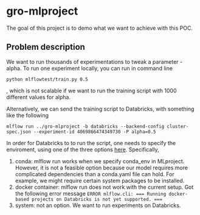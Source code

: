 # gro-mlproject
The goal of this project is to demo what we want to achieve with this POC.

## Problem description
We want to run thousands of experimentations to tweak a parameter - alpha. To run one experiment locally, you can run in command line
```
python mlflowtest/train.py 0.5
``` 
, which is not scalable if we want to run the training script with 1000 different values for alpha. 

Alternatively, we can send the training script to Databricks, with something like the following
```
mlflow run ../gro-mlproject -b databricks --backend-config cluster-spec.json --experiment-id 4069866474349730 -P alpha=0.5
```
In order for Databricks to to run the script, one needs to specify the enviroment, using one of the three options [here](https://www.mlflow.org/docs/latest/projects.html#project-environments). Specifically,
1. conda: mlflow run works when we specify conda_env in MLproject. However, it is not a feasible option because our model requires more complicated dependencies than a conda.yaml file can hold. For example, we might require certain system packages to be installed. 
2. docker container: mlflow run does not work with the current setup. Got the following error message ```ERROR mlflow.cli: === Running docker-based projects on Databricks is not yet supported. ===```
3. system: not an option. We want to run experiments on Databricks.
